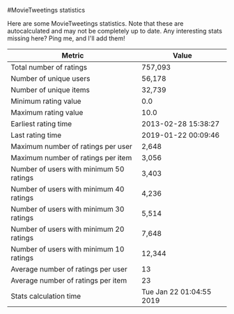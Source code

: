 #MovieTweetings statistics

Here are some MovieTweetings statistics. Note that these are autocalculated and may not be completely up to date. Any interesting stats missing here? Ping me, and I'll add them!

Metric | Value
--- | ---
Total number of ratings                 | 757,093
Number of unique users                  | 56,178
Number of unique items                  | 32,739
Minimum rating value                    | 0.0
Maximum rating value                    | 10.0
Earliest rating time                    | 2013-02-28 15:38:27
Last rating time                        | 2019-01-22 00:09:46
Maximum number of ratings per user      | 2,648
Maximum number of ratings per item      | 3,056
Number of users with minimum 50 ratings | 3,403
Number of users with minimum 40 ratings | 4,236
Number of users with minimum 30 ratings | 5,514
Number of users with minimum 20 ratings | 7,648
Number of users with minimum 10 ratings | 12,344
Average number of ratings per user      | 13
Average number of ratings per item      | 23
Stats calculation time                  | Tue Jan 22 01:04:55 2019


